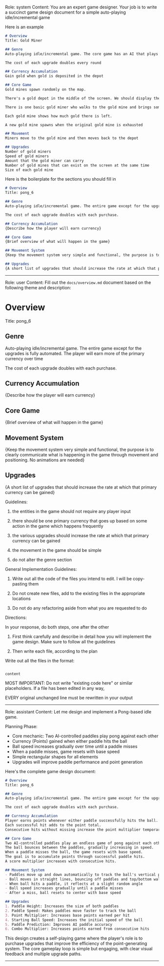 Role: system
Content: You are an expert game designer. Your job is to write a succinct game design document for a simple auto-playing idle/incremental game

Here is an example

```markdown docs/overview.md
# Overview
Title: Gold Miner

## Genre
Auto-playing idle/incremental game. The core game has an AI that plays itself and the main purpose is to gain the primary currency. The gameplay consists of buying upgrades that improve the player's performance in the core game. This causes the rate of increase to go up

The cost of each upgrade doubles every round

## Currency Accumulation
Gain gold when gold is deposited in the depot

## Core Game
Gold mines spawn randomly on the map.

There's a gold depot in the middle of the screen. We should display the amount of remaining gold on top of the mine as a bar

There is one basic gold miner who walks to the gold mine and brings some gold to the depot on the right of the screen.

Each gold mine shows how much gold there is left.

A new gold mine spawns when the original gold mine is exhausted

## Movement
Miners move to the gold mine and then moves back to the depot

## Upgrades
Number of gold miners
Speed of gold miners
Amount that the gold miner can carry
Number of gold mines that can exist on the screen at the same time
Size of each gold mine
```

Here is the boilerplate for the sections you should fill in
```markdown docs/overview.md
# Overview
Title: pong_6

## Genre
Auto-playing idle/incremental game. The entire game except for the upgrades is fully automated. The player will earn more of the primary currency over time

The cost of each upgrade doubles with each purchase.

## Currency Accumulation
{Describe how the player will earn currency}

## Core Game
{Brief overview of what will happen in the game}

## Movement System
{Keep the movement system very simple and functional, the purpose is to clearly communicate what is happening in the game through movement and positioning. No animations are needed}

## Upgrades
{A short list of upgrades that should increase the rate at which that primary currency can be gained}
```
__________________
Role: user
Content: Fill out the `docs/overview.md` document based on the following theme and description:

# Overview
Title: pong_6

## Genre
Auto-playing idle/incremental game. The entire game except for the upgrades is fully automated. The player will earn more of the primary currency over time

The cost of each upgrade doubles with each purchase.

## Currency Accumulation
{Describe how the player will earn currency}

## Core Game
{Brief overview of what will happen in the game}

## Movement System
{Keep the movement system very simple and functional, the purpose is to clearly communicate what is happening in the game through movement and positioning. No animations are needed}

## Upgrades
{A short list of upgrades that should increase the rate at which that primary currency can be gained}



Guidelines:



1. the entities in the game should not require any player input

2. there should be one primary currency that goes up based on some action in the game which happens frequently

3. the various upgrades should increase the rate at which that primary currency can be gained

4. the movement in the game should be simple

5. do not alter the genre section



General Implementation Guidelines:

1. Write out all the code of the files you intend to edit. I will be copy-pasting them

2. Do not create new files, add to the existing files in the appropriate locations

3. Do not do any refactoring aside from what you are requested to do



Directions:

In your response, do both steps, one after the other

1. First think carefully and describe in detail how you will implement the game design. Make sure to follow all the guidelines

2. Then write each file, according to the plan



Write out all the files in the format:

```filetype filepath

content

```



MOST IMPORTANT: Do not write "existing code here" or similar placeholders. If a file has been edited in any way,

EVERY original unchanged line must be rewritten in your output
__________________
Role: assistant
Content: Let me design and implement a Pong-based idle game.

Planning Phase:
- Core mechanic: Two AI-controlled paddles play pong against each other
- Currency (Points) gained when either paddle hits the ball
- Ball speed increases gradually over time until a paddle misses
- When a paddle misses, game resets with base speed
- Simple rectangular shapes for all elements
- Upgrades will improve paddle performance and point generation

Here's the complete game design document:

```markdown docs/overview.md
# Overview
Title: pong_6

## Genre
Auto-playing idle/incremental game. The entire game except for the upgrades is fully automated. The player will earn more of the primary currency over time

The cost of each upgrade doubles with each purchase.

## Currency Accumulation
Player earns points whenever either paddle successfully hits the ball. Points are the primary currency.
Each successful hit adds to the point total.
Consecutive hits without missing increase the point multiplier temporarily.

## Core Game
Two AI-controlled paddles play an endless game of pong against each other.
The ball bounces between the paddles, gradually increasing in speed.
When a paddle misses the ball, the game resets with base speed.
The goal is to accumulate points through successful paddle hits.
A score multiplier increases with consecutive hits.

## Movement System
- Paddles move up and down automatically to track the ball's vertical position
- Ball moves in straight lines, bouncing off paddles and top/bottom walls
- When ball hits a paddle, it reflects at a slight random angle
- Ball speed increases gradually until a paddle misses
- After a miss, ball resets to center with base speed

## Upgrades
1. Paddle Height: Increases the size of both paddles
2. Paddle Speed: Makes paddles move faster to track the ball
3. Point Multiplier: Increases base points earned per hit
4. Starting Ball Speed: Increases the initial speed of the ball
5. Paddle Prediction: Improves AI paddle accuracy
6. Combo Multiplier: Increases points earned from consecutive hits
```

This design creates a self-playing game where the player's role is to purchase upgrades that improve the efficiency of the point-generating system. The core gameplay loop is simple but engaging, with clear visual feedback and multiple upgrade paths.
__________________
